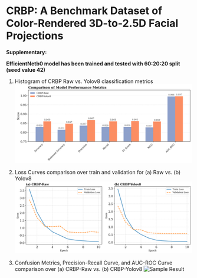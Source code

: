 # CRBP: A Benchmark Dataset of Color-Rendered 3D-to-2.5D Facial Projections

**Supplementary:**

**EfficientNetb0 model has been trained and tested with 60:20:20 split (seed value 42)**

1. Histogram of CRBP Raw vs. Yolov8 classification metrics
![Sample Result](images/metrics_comparison.png)

2. Loss Curves comparison over train and validation for (a) Raw vs. (b) Yolov8
![Sample Result](images/loss_curves_side_by_side.png)

3. Confusion Metrics, Precision-Recall Curve, and AUC-ROC Curve comparison over (a) CRBP-Raw vs. (b) CRBP-Yolov8
![Sample Result](images/combined_metrics_vertical.png)
